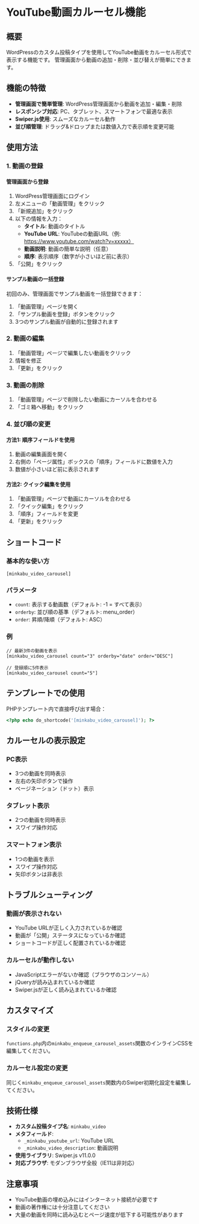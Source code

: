 # YouTube動画カルーセル機能

## 概要
WordPressのカスタム投稿タイプを使用してYouTube動画をカルーセル形式で表示する機能です。
管理画面から動画の追加・削除・並び替えが簡単にできます。

## 機能の特徴
- **管理画面で簡単管理**: WordPress管理画面から動画を追加・編集・削除
- **レスポンシブ対応**: PC、タブレット、スマートフォンで最適な表示
- **Swiper.js使用**: スムーズなカルーセル動作
- **並び順管理**: ドラッグ&ドロップまたは数値入力で表示順を変更可能

## 使用方法

### 1. 動画の登録

#### 管理画面から登録
1. WordPress管理画面にログイン
2. 左メニューの「動画管理」をクリック
3. 「新規追加」をクリック
4. 以下の情報を入力：
   - **タイトル**: 動画のタイトル
   - **YouTube URL**: YouTubeの動画URL（例: https://www.youtube.com/watch?v=xxxxx）
   - **動画説明**: 動画の簡単な説明（任意）
   - **順序**: 表示順序（数字が小さいほど前に表示）
5. 「公開」をクリック

#### サンプル動画の一括登録
初回のみ、管理画面でサンプル動画を一括登録できます：
1. 「動画管理」ページを開く
2. 「サンプル動画を登録」ボタンをクリック
3. 3つのサンプル動画が自動的に登録されます

### 2. 動画の編集

1. 「動画管理」ページで編集したい動画をクリック
2. 情報を修正
3. 「更新」をクリック

### 3. 動画の削除

1. 「動画管理」ページで削除したい動画にカーソルを合わせる
2. 「ゴミ箱へ移動」をクリック

### 4. 並び順の変更

#### 方法1: 順序フィールドを使用
1. 動画の編集画面を開く
2. 右側の「ページ属性」ボックスの「順序」フィールドに数値を入力
3. 数値が小さいほど前に表示されます

#### 方法2: クイック編集を使用
1. 「動画管理」ページで動画にカーソルを合わせる
2. 「クイック編集」をクリック
3. 「順序」フィールドを変更
4. 「更新」をクリック

## ショートコード

### 基本的な使い方
```
[minkabu_video_carousel]
```

### パラメータ
- `count`: 表示する動画数（デフォルト: -1 = すべて表示）
- `orderby`: 並び順の基準（デフォルト: menu_order）
- `order`: 昇順/降順（デフォルト: ASC）

### 例
```
// 最新3件の動画を表示
[minkabu_video_carousel count="3" orderby="date" order="DESC"]

// 登録順に5件表示
[minkabu_video_carousel count="5"]
```

## テンプレートでの使用

PHPテンプレート内で直接呼び出す場合：

```php
<?php echo do_shortcode('[minkabu_video_carousel]'); ?>
```

## カルーセルの表示設定

### PC表示
- 3つの動画を同時表示
- 左右の矢印ボタンで操作
- ページネーション（ドット）表示

### タブレット表示
- 2つの動画を同時表示
- スワイプ操作対応

### スマートフォン表示
- 1つの動画を表示
- スワイプ操作対応
- 矢印ボタンは非表示

## トラブルシューティング

### 動画が表示されない
- YouTube URLが正しく入力されているか確認
- 動画が「公開」ステータスになっているか確認
- ショートコードが正しく配置されているか確認

### カルーセルが動作しない
- JavaScriptエラーがないか確認（ブラウザのコンソール）
- jQueryが読み込まれているか確認
- Swiper.jsが正しく読み込まれているか確認

## カスタマイズ

### スタイルの変更
`functions.php`内の`minkabu_enqueue_carousel_assets`関数のインラインCSSを編集してください。

### カルーセル設定の変更
同じく`minkabu_enqueue_carousel_assets`関数内のSwiper初期化設定を編集してください。

## 技術仕様

- **カスタム投稿タイプ名**: `minkabu_video`
- **メタフィールド**:
  - `_minkabu_youtube_url`: YouTube URL
  - `_minkabu_video_description`: 動画説明
- **使用ライブラリ**: Swiper.js v11.0.0
- **対応ブラウザ**: モダンブラウザ全般（IE11は非対応）

## 注意事項

- YouTube動画の埋め込みにはインターネット接続が必要です
- 動画の著作権には十分注意してください
- 大量の動画を同時に読み込むとページ速度が低下する可能性があります
